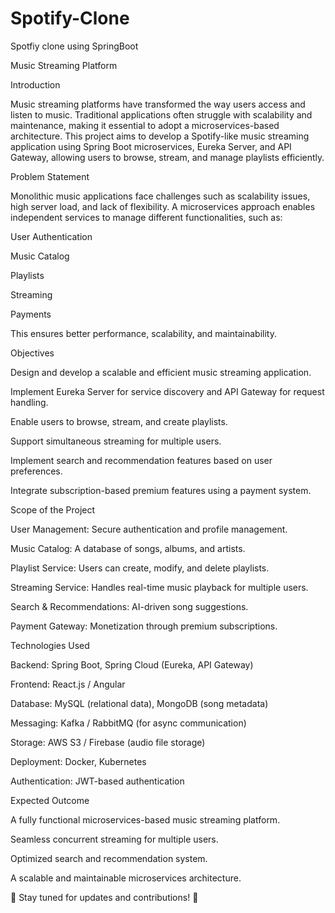 # Spotify-Clone
Spotfiy clone using SpringBoot 

Music Streaming Platform

Introduction

Music streaming platforms have transformed the way users access and listen to music. Traditional applications often struggle with scalability and maintenance, making it essential to adopt a microservices-based architecture. This project aims to develop a Spotify-like music streaming application using Spring Boot microservices, Eureka Server, and API Gateway, allowing users to browse, stream, and manage playlists efficiently.

Problem Statement

Monolithic music applications face challenges such as scalability issues, high server load, and lack of flexibility. A microservices approach enables independent services to manage different functionalities, such as:

User Authentication

Music Catalog

Playlists

Streaming

Payments

This ensures better performance, scalability, and maintainability.

Objectives

Design and develop a scalable and efficient music streaming application.

Implement Eureka Server for service discovery and API Gateway for request handling.

Enable users to browse, stream, and create playlists.

Support simultaneous streaming for multiple users.

Implement search and recommendation features based on user preferences.

Integrate subscription-based premium features using a payment system.

Scope of the Project

User Management: Secure authentication and profile management.

Music Catalog: A database of songs, albums, and artists.

Playlist Service: Users can create, modify, and delete playlists.

Streaming Service: Handles real-time music playback for multiple users.

Search & Recommendations: AI-driven song suggestions.

Payment Gateway: Monetization through premium subscriptions.

Technologies Used

Backend: Spring Boot, Spring Cloud (Eureka, API Gateway)

Frontend: React.js / Angular

Database: MySQL (relational data), MongoDB (song metadata)

Messaging: Kafka / RabbitMQ (for async communication)

Storage: AWS S3 / Firebase (audio file storage)

Deployment: Docker, Kubernetes

Authentication: JWT-based authentication

Expected Outcome

A fully functional microservices-based music streaming platform.

Seamless concurrent streaming for multiple users.

Optimized search and recommendation system.

A scalable and maintainable microservices architecture.

🚀 Stay tuned for updates and contributions! 🎵
